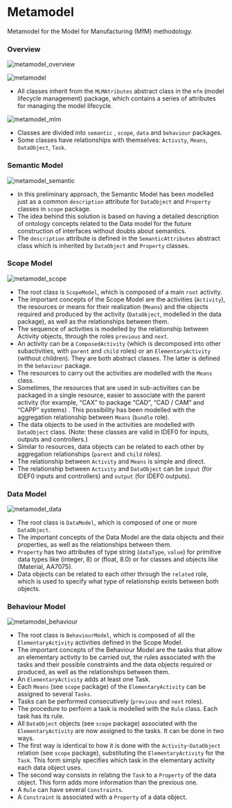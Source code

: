 # Metamodel
Metamodel for the Model for Manufacturing (MfM) methodology.

### Overview

![metamodel_overview](overview.png)

![metamodel](metamodel.png)

- All classes inherit from the `MLMAtributes` abstract class in the `mfm` (model lifecycle management) package, which contains a series of attributes for managing the model lifecycle.

![metamodel_mlm](mlm.png)

- Classes are divided into `semantic` , `scope`, `data` and `behaviour` packages.
- Some classes have relationships with themselves: `Activity`, `Means`, `DataObject`, `Task`.


### Semantic Model

![metamodel_semantic](semantic.png)

- In this preliminary approach, the Semantic Model has been modelled just as a common `description` attribute for `DataObject` and `Property` classes in `scope` package.
- The idea behind this solution is based on having a detailed description of ontology concepts related to the Data model for the future construction of interfaces without doubts about semantics.
- The `description` attribute is defined in the `SemanticAttributes` abstract class which is inherited by `DataObject` and `Property` classes.

### Scope Model

![metamodel_scope](scope.png)

- The root class is `ScopeModel`, which is composed of a main `root` activity.
- The important concepts of the Scope Model are the activities (`Activity`), the resources or means for their realization (`Means`) and the objects required and produced by the activity (`DataObject`, modelled in the data package), as well as the relationships between them.
- The sequence of activities is modelled by the relationship between Activity objects, through the roles `previous` and `next`.
- An activity can be a `ComposedActivity` (which is decomposed into other subactivities, with `parent` and `child` roles) or an `ElementaryActivity` (without children). They are both abstract classes. The latter is defined in the `behaviour` package.
- The resources to carry out the activities are modelled with the `Means` class.
- Sometimes, the resources that are used in sub-activities can be packaged in a single resource, easier to associate with the parent activity (for example, “CAX” to package “CAD”, “CAD / CAM” and “CAPP” systems) . This possibility has been modelled with the aggregation relationship between `Means` (`bundle` role).
- The data objects to be used in the activities are modelled with `DataObject` class. (Note: these classes are valid in IDEF0 for inputs, outputs and controllers.)
- Similar to resources, data objects can be related to each other by aggregation relationships (`parent` and `child` roles).
- The relationship between `Activity` and `Means` is simple and direct.
- The relationship between `Activity` and `DataObject` can be `input` (for IDEF0 inputs and controllers) and `output` (for IDEF0 outputs).

### Data Model

![metamodel_data](data.png)

- The root class is `DataModel`, which is composed of one or more `DataObject`.
- The important concepts of the Data Model are the data objects and their properties, as well as the relationships between them.
- `Property` has two attributes of type string (`dataType`, `value`) for primitive data types like (integer, 8) or (float, 8.0) or for classes and objects like (Material, AA7075).
- Data objects can be related to each other through the `related` role, which is used to specify what type of relationship exists between both objects.

### Behaviour Model

![metamodel_behaviour](behaviour.png)

- The root class is `BehaviourModel`, which is composed of all the `ElementaryActivity` activities defined in the Scope Model.
- The important concepts of the Behaviour Model are the tasks that allow an elementary activity to be carried out, the rules associated with the tasks and their possible constraints and the data objects required or produced, as well as the relationships between them.
- An `ElementaryActivity` adds at least one Task.
- Each `Means` (see `scope` package) of the `ElementaryActivity` can be assigned to several `Tasks`.
- Tasks can be performed consecutively (`previous` and `next` roles).
- The procedure to perform a task is modelled with the `Rule` class. Each task has its rule.
- All `DataObject` objects (see `scope` package) associated with the `ElementaryActivity` are now assigned to the tasks. It can be done in two ways.
- The first way is identical to how it is done with the `Activity`-`DataObject` relation (see `scope` package), substituting the `ElementaryActivity` for the `Task`. This form simply specifies which task in the elementary activity each data object uses.
- The second way consists in relating the `Task` to a `Property` of the data object. This form adds more information than the previous one.
- A `Rule` can have several `Constraints`.
- A `Constraint` is associated with a `Property` of a data object.

